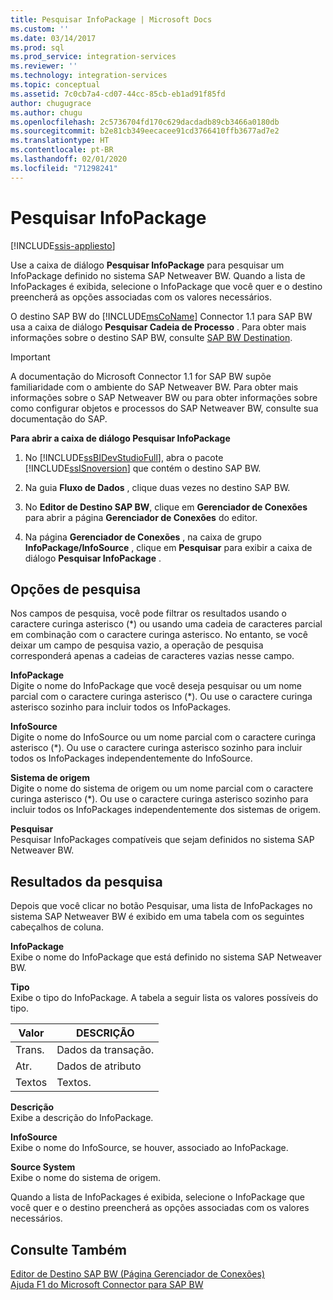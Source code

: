 ```yaml
---
title: Pesquisar InfoPackage | Microsoft Docs
ms.custom: ''
ms.date: 03/14/2017
ms.prod: sql
ms.prod_service: integration-services
ms.reviewer: ''
ms.technology: integration-services
ms.topic: conceptual
ms.assetid: 7c0cb7a4-cd07-44cc-85cb-eb1ad91f85fd
author: chugugrace
ms.author: chugu
ms.openlocfilehash: 2c5736704fd170c629dacdadb89cb3466a0180db
ms.sourcegitcommit: b2e81cb349eecacee91cd3766410ffb3677ad7e2
ms.translationtype: HT
ms.contentlocale: pt-BR
ms.lasthandoff: 02/01/2020
ms.locfileid: "71298241"
---
```

# <a name="look-up-infopackage"></a>Pesquisar InfoPackage

[!INCLUDE[ssis-appliesto](../../includes/ssis-appliesto-ssvrpluslinux-asdb-asdw-xxx.md)]


  Use a caixa de diálogo **Pesquisar InfoPackage** para pesquisar um InfoPackage definido no sistema SAP Netweaver BW. Quando a lista de InfoPackages é exibida, selecione o InfoPackage que você quer e o destino preencherá as opções associadas com os valores necessários.  
  
 O destino SAP BW do [!INCLUDE[msCoName](../../includes/msconame-md.md)] Connector 1.1 para SAP BW usa a caixa de diálogo **Pesquisar Cadeia de Processo** . Para obter mais informações sobre o destino SAP BW, consulte [SAP BW Destination](../../integration-services/data-flow/sap-bw-destination.md).  
  
> [!IMPORTANT]  
>  A documentação do Microsoft Connector 1.1 for SAP BW supõe familiaridade com o ambiente do SAP Netweaver BW. Para obter mais informações sobre o SAP Netweaver BW ou para obter informações sobre como configurar objetos e processos do SAP Netweaver BW, consulte sua documentação do SAP.  
  
 **Para abrir a caixa de diálogo Pesquisar InfoPackage**  
  
1.  No [!INCLUDE[ssBIDevStudioFull](../../includes/ssbidevstudiofull-md.md)], abra o pacote [!INCLUDE[ssISnoversion](../../includes/ssisnoversion-md.md)] que contém o destino SAP BW.  
  
2.  Na guia **Fluxo de Dados** , clique duas vezes no destino SAP BW.  
  
3.  No **Editor de Destino SAP BW**, clique em **Gerenciador de Conexões** para abrir a página **Gerenciador de Conexões** do editor.  
  
4.  Na página **Gerenciador de Conexões** , na caixa de grupo **InfoPackage/InfoSource** , clique em **Pesquisar** para exibir a caixa de diálogo **Pesquisar InfoPackage** .  
  
## <a name="lookup-options"></a>Opções de pesquisa  
 Nos campos de pesquisa, você pode filtrar os resultados usando o caractere curinga asterisco (*) ou usando uma cadeia de caracteres parcial em combinação com o caractere curinga asterisco. No entanto, se você deixar um campo de pesquisa vazio, a operação de pesquisa corresponderá apenas a cadeias de caracteres vazias nesse campo.  
  
 **InfoPackage**  
 Digite o nome do InfoPackage que você deseja pesquisar ou um nome parcial com o caractere curinga asterisco (*). Ou use o caractere curinga asterisco sozinho para incluir todos os InfoPackages.  
  
 **InfoSource**  
 Digite o nome do InfoSource ou um nome parcial com o caractere curinga asterisco (*). Ou use o caractere curinga asterisco sozinho para incluir todos os InfoPackages independentemente do InfoSource.  
  
 **Sistema de origem**  
 Digite o nome do sistema de origem ou um nome parcial com o caractere curinga asterisco (*). Ou use o caractere curinga asterisco sozinho para incluir todos os InfoPackages independentemente dos sistemas de origem.  
  
 **Pesquisar**  
 Pesquisar InfoPackages compatíveis que sejam definidos no sistema SAP Netweaver BW.  
  
## <a name="lookup-results"></a>Resultados da pesquisa  
 Depois que você clicar no botão Pesquisar, uma lista de InfoPackages no sistema SAP Netweaver BW é exibido em uma tabela com os seguintes cabeçalhos de coluna.  
  
 **InfoPackage**  
 Exibe o nome do InfoPackage que está definido no sistema SAP Netweaver BW.  
  
 **Tipo**  
 Exibe o tipo do InfoPackage. A tabela a seguir lista os valores possíveis do tipo.  
  
|Valor|DESCRIÇÃO|  
|-----------|-----------------|  
|Trans.|Dados da transação.|  
|Atr.|Dados de atributo|  
|Textos|Textos.|  
  
 **Descrição**  
 Exibe a descrição do InfoPackage.  
  
 **InfoSource**  
 Exibe o nome do InfoSource, se houver, associado ao InfoPackage.  
  
 **Source System**  
 Exibe o nome do sistema de origem.  
  
 Quando a lista de InfoPackages é exibida, selecione o InfoPackage que você quer e o destino preencherá as opções associadas com os valores necessários.  
  
## <a name="see-also"></a>Consulte Também  
 [Editor de Destino SAP BW &#40;Página Gerenciador de Conexões&#41;](../../integration-services/data-flow/sap-bw-destination-editor-connection-manager-page.md)   
 [Ajuda F1 do Microsoft Connector para SAP BW](../../integration-services/microsoft-connector-for-sap-bw-f1-help.md)  
  
  
